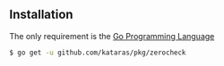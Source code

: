 ## Installation

The only requirement is the [Go Programming Language](https://golang.org/dl/)

```sh
$ go get -u github.com/kataras/pkg/zerocheck
```